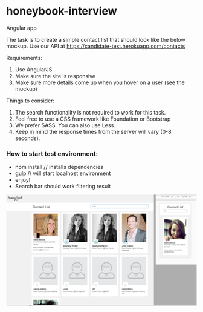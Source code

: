 # honeybook-interview
Angular app

The task is to create a simple contact list that should look like the below mockup. Use our API at https://candidate-test.herokuapp.com/contacts

Requirements:
1. Use AngularJS.
2. Make sure the site is responsive
3. Make sure more details come up when you hover on a user (see the mockup)

Things to consider:
1. The search functionality is not required to work for this task.
2. Feel free to use a CSS framework like Foundation or Bootstrap
3. We prefer SASS. You can also use Less.
4. Keep in mind the response times from the server will vary (0-8 seconds).

### How to start test environment:
- npm install // installs dependencies
- gulp // will start localhost environment
- enjoy!
- Search bar should work filtering result

![Left: Desktop; Right: Mobile](./screenshot.jpg?raw=true "Finished Look - Left: Desktop; Right: Mobile")
